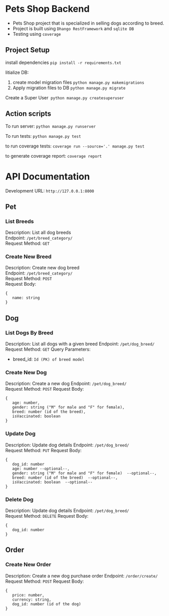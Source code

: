 # Pets Shop Backend
* Pets Shop project that is specialized in selling dogs according to breed.
* Project is built using `Dhango RestFramework` and `sqlite DB`
* Testing using `coverage`

## Project Setup
install dependencies `pip install -r requirements.txt`

Iitialize DB:

 1. create model migration files  `python manage.py makemigrations`
 2. Apply migration files to DB `python manage.py migrate`

Create a Super User` python manage.py createsuperuser`


## Action scripts
To run server: `python manage.py runserver`

To run tests: `python manage.py test`

to run coverage tests: `coverage run --source='.' manage.py test`

to generate coverage report: `coverage report`

# API Documentation
Development URL: `http://127.0.0.1:8000`

## Pet
 ### List Breeds
 Description: List all dog breeds  
 Endpoint: `/pet/breed_category/`  
 Request Method: `GET`  

 ### Create New Breed
 Description: Create new dog breed  
 Endpoint: `/pet/breed_category/`  
 Request Method: `POST`  
 Request Body: 
 ```
 {  
    name: string  
 }
 ```

## Dog
 ### List Dogs By Breed
 Description: List all dogs with a given breed
 Endpoint: `/pet/dog_breed/`  
 Request Method: `GET` 
 Query Parameters: 
 * breed_id: `Id (PK) of breed model`

 ### Create New Dog
 Description: Create a new dog
 Endpoint: `/pet/dog_breed/`  
 Request Method: `POST` 
 Request Body: 
 ```
 {  
    age: number,  
    gender: string ("M" for male and "F" for female),  
    breed: number (id of the breed),  
    isVaccinated: boolean  
 }
 ```

 ### Update Dog
 Description: Update dog details
 Endpoint: `/pet/dog_breed/`  
 Request Method: `PUT` 
 Request Body: 
 ```
 {  
    dog_id: number
    age: number --optional--,  
    gender: string ("M" for male and "F" for female)  --optional--,  
    breed: number (id of the breed)  --optional--,  
    isVaccinated: boolean  --optional--   
 }
 ```

 ### Delete Dog
 Description: Update dog details
 Endpoint: `/pet/dog_breed/`  
 Request Method: `DELETE` 
 Request Body: 
 ```
 {  
    dog_id: number
 }
 ```


## Order
 ### Create New Order
 Description: Create a new dog purchase order
 Endpoint: `/order/create/`  
 Request Method: `POST` 
 Request Body: 
 ```
 {  
    price: number,  
    currency: string,  
    dog_id: number (id of the dog)  
 }
 ```




  
